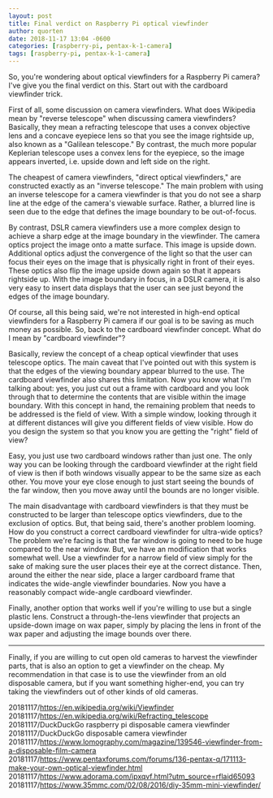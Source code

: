 ```yaml
---
layout: post
title: Final verdict on Raspberry Pi optical viewfinder
author: quorten
date: 2018-11-17 13:04 -0600
categories: [raspberry-pi, pentax-k-1-camera]
tags: [raspberry-pi, pentax-k-1-camera]
---
```


So, you're wondering about optical viewfinders for a Raspberry Pi
camera?  I've give you the final verdict on this.  Start out with the
cardboard viewfinder trick.

First of all, some discussion on camera viewfinders.  What does
Wikipedia mean by "reverse telescope" when discussing camera
viewfinders?  Basically, they mean a refracting telescope that uses a
convex objective lens and a concave eyepiece lens so that you see the
image rightside up, also known as a "Galilean telescope."  By
contrast, the much more popular Keplerian telescope uses a convex lens
for the eyepiece, so the image appears inverted, i.e. upside down and
left side on the right.

The cheapest of camera viewfinders, "direct optical viewfinders," are
constructed exactly as an "inverse telescope."  The main problem with
using an inverse telescope for a camera viewfinder is that you do not
see a sharp line at the edge of the camera's viewable surface.
Rather, a blurred line is seen due to the edge that defines the image
boundary to be out-of-focus.

<!-- more -->

By contrast, DSLR camera viewfinders use a more complex design to
achieve a sharp edge at the image boundary in the viewfinder.  The
camera optics project the image onto a matte surface.  This image is
upside down.  Additional optics adjust the convergence of the light so
that the user can focus their eyes on the image that is physically
right in front of their eyes.  These optics also flip the image upside
down again so that it appears rightside up.  With the image boundary
in focus, in a DSLR camera, it is also very easy to insert data
displays that the user can see just beyond the edges of the image
boundary.

Of course, all this being said, we're not interested in high-end
optical viewfinders for a Raspberry Pi camera if our goal is to be
saving as much money as possible.  So, back to the cardboard
viewfinder concept.  What do I mean by "cardboard viewfinder"?

Basically, review the concept of a cheap optical viewfinder that uses
telescope optics.  The main caveat that I've pointed out with this
system is that the edges of the viewing boundary appear blurred to the
use.  The cardboard viewfinder also shares this limitation.  Now you
know what I'm talking about: yes, you just cut out a frame with
cardboard and you look through that to determine the contents that are
visible within the image boundary.  With this concept in hand, the
remaining problem that needs to be addressed is the field of view.
With a simple window, looking through it at different distances will
give you different fields of view visible.  How do you design
the system so that you know you are getting the "right" field of view?

Easy, you just use two cardboard windows rather than just one.  The
only way you can be looking through the cardboard viewfinder at the
right field of view is then if both windows visually appear to be the
same size as each other.  You move your eye close enough to just start
seeing the bounds of the far window, then you move away until the
bounds are no longer visible.

The main disadvantage with cardboard viewfinders is that they must be
constructed to be larger than telescope optics viewfinders, due to the
exclusion of optics.  But, that being said, there's another problem
looming.  How do you construct a correct cardboard viewfinder for
ultra-wide optics?  The problem we're facing is that the far window is
going to need to be huge compared to the near window.  But, we have an
modification that works somewhat well.  Use a viewfinder for a narrow
field of view simply for the sake of making sure the user places their
eye at the correct distance.  Then, around the either the near side,
place a larger cardboard frame that indicates the wide-angle
viewfinder boundaries.  Now you have a reasonably compact wide-angle
cardboard viewfinder.

Finally, another option that works well if you're willing to use but a
single plastic lens.  Construct a through-the-lens viewfinder that
projects an upside-down image on wax paper, simply by placing the lens
in front of the wax paper and adjusting the image bounds over there.

----------

Finally, if you are willing to cut open old cameras to harvest the
viewfinder parts, that is also an option to get a viewfinder on the
cheap.  My recommendation in that case is to use the viewfinder from
an old disposable camera, but if you want something higher-end, you
can try taking the viewfinders out of other kinds of old cameras.

20181117/https://en.wikipedia.org/wiki/Viewfinder  
20181117/https://en.wikipedia.org/wiki/Refracting_telescope  
20181117/DuckDuckGo raspberry pi disposable camera viewfinder  
20181117/DuckDuckGo disposable camera viewfinder  
20181117/https://www.lomography.com/magazine/139546-viewfinder-from-a-disposable-film-camera  
20181117/https://www.pentaxforums.com/forums/136-pentax-q/171113-make-your-own-optical-viewfinder.html  
20181117/https://www.adorama.com/ipxqvf.html?utm_source=rflaid65093  
20181117/https://www.35mmc.com/02/08/2016/diy-35mm-mini-viewfinder/
